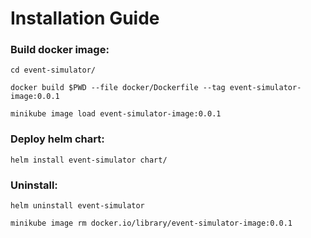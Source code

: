 # Installation Guide

### Build docker image:

```text
cd event-simulator/
```

```text
docker build $PWD --file docker/Dockerfile --tag event-simulator-image:0.0.1
```

```text
minikube image load event-simulator-image:0.0.1
```

### Deploy helm chart:

```text
helm install event-simulator chart/
```

### Uninstall:

```text 
helm uninstall event-simulator
```

```text
minikube image rm docker.io/library/event-simulator-image:0.0.1
```